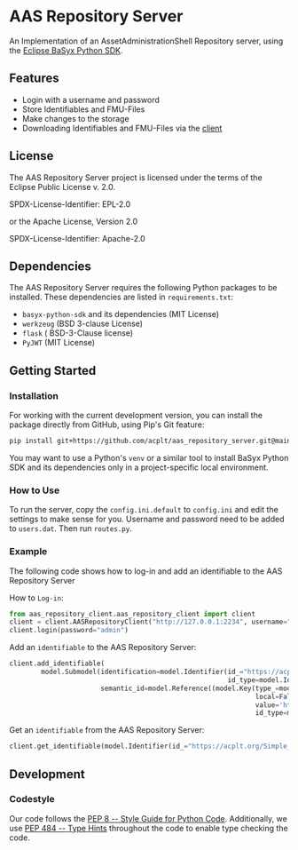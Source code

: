 # AAS Repository Server

An Implementation of an AssetAdministrationShell Repository server, 
using the [Eclipse BaSyx Python SDK](https://github.com/eclipse-basyx/basyx-python-sdk).


## Features

* Login with a username and password
* Store Identifiables and FMU-Files
* Make changes to the storage
* Downloading Identifiables and FMU-Files via the [client](https://github.com/acplt/aas_repository_client)


## License

The AAS Repository Server project is licensed under the terms of the Eclipse Public License v. 2.0.

SPDX-License-Identifier: EPL-2.0

or the Apache License, Version 2.0

SPDX-License-Identifier: Apache-2.0


## Dependencies

The AAS Repository Server requires the following Python packages to be installed. These dependencies are listed in
`requirements.txt`:
* `basyx-python-sdk` and its dependencies (MIT License)
* `werkzeug` (BSD 3-clause License)
* `flask` ( BSD-3-Clause license)
* `PyJWT` (MIT License)


## Getting Started

### Installation

For working with the current development version, you can install the package directly from GitHub, using Pip's Git feature:
```bash
pip install git+https://github.com/acplt/aas_repository_server.git@main
```

You may want to use a Python's `venv` or a similar tool to install BaSyx Python SDK and its dependencies only in a project-specific local environment. 


### How to Use

To run the server, copy the `config.ini.default` to `config.ini` and edit the settings to make sense for you.
Username and password need to be added to `users.dat`.
Then run `routes.py`.


### Example

The following code shows how to log-in and add an identifiable to the AAS Repository Server

How to `Log-in`:
```python
from aas_repository_client.aas_repository_client import client
client = client.AASRepositoryClient("http://127.0.0.1:2234", username="admin")
client.login(password="admin")
```

Add an `identifiable` to the AAS Repository Server:
```python
client.add_identifiable(
        model.Submodel(identification=model.Identifier(id_="https://acplt.org/Simple_Submodel",
                                                       id_type=model.IdentifierType.IRI),
                       semantic_id=model.Reference((model.Key(type_=model.KeyElements.GLOBAL_REFERENCE,
                                                              local=False,
                                                              value='http://acplt.org/Properties/SimpleProperty',
                                                              id_type=model.KeyType.IRI),))), )
```

Get an `identifiable` from the AAS Repository Server:
```python
client.get_identifiable(model.Identifier(id_="https://acplt.org/Simple_Submodel", id_type=model.IdentifierType.IRI))
```


## Development

### Codestyle

Our code follows the [PEP 8 -- Style Guide for Python Code](https://www.python.org/dev/peps/pep-0008/).
Additionally, we use [PEP 484 -- Type Hints](https://www.python.org/dev/peps/pep-0484/) throughout the code to enable type checking the code.